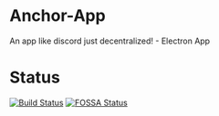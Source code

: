 # Anchor-App
An app like discord just decentralized! - Electron App

# Status
[![Build Status](https://travis-ci.org/Anchor-Chat/Anchor-App.svg?branch=master)](https://travis-ci.org/Anchor-Chat/Anchor-App)
[![FOSSA Status](https://app.fossa.io/api/projects/git%2Bgithub.com%2FAnchor-Chat%2FAnchor-App.svg?type=shield)](https://app.fossa.io/projects/git%2Bgithub.com%2FAnchor-Chat%2FAnchor-App?ref=badge_shield)